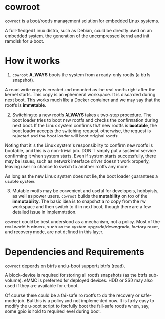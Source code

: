 # cowroot

`cowroot` is a boot/rootfs management solution for embedded Linux systems.

A full-fledged Linux distro, such as Debian, could be directly used on an embedded system.  the generation of the uncompressed kernel and init ramdisk for u-boot.

# How it works

1. `cowroot` **ALWAYS** boots the system from a ready-only rootfs (a btrfs snapshot). 

A read-write copy is created and mounted as the real rootfs right after the kernel starts. This copy is an ephemeral workspace. It is discarded during next boot. This works much like a Docker container and we may say that the rootfs is **immutable**.

2. Switching to a new rootfs **ALWAYS** takes a two-step procedure. The boot loader tries to boot new rootfs and checks the confirmation during next boot. If the Linux system confirms that new rootfs is **bootable**, the boot loader accepts the switching request, otherwise, the request is rejected and the boot loader will boot original rootfs.

Noting that it is the Linux system's responsibility to confirm new rootfs is bootable, and this is a non-trivial job. DON'T simply put a systemd service confirming it when system starts. Even if system starts successfully, there may be issues, such as network interface driver doesn't work properly, leaving user no chance to switch to another rootfs any more.

As long as the new Linux system does not lie, the boot loader guarantees a usable system.

3. Mutable rootfs may be convenient and useful for developers, hobbyists, as well as power users. `cowroot` builds the **mutability** on top of the **immutability**. The basic idea is to snapshot a ro copy from the rw workspace and then switch to it in next boot, though there are a few detailed issue in implemntation.

`cowroot` could be best understood as a mechanism, not a policy. Most of the real world business, such as the system upgrade/downgrade, factory reset, and recovery mode, are not defined in this layer.  


# Dependencies and Requirements

`cowroot` depends on btrfs and u-boot supports btrfs (read).

A block-device is required for storing all rootfs snapshots (as the btrfs sub-volume). eMMC is preferred for deployed devices. HDD or SSD may also used if they are available for u-boot.





Of course there could be a fail-safe ro rootfs to do the recovery or safe-mode job. But this is a policy and not implemented now. It is fairly easy to modify the u-boot script to forcfully boot the fail-safe rootfs when, say, some gpio is hold to required level during boot.






